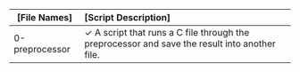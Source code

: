| [File Names]                                          | [Script Description]                                                                                      |
| ----------------------------------------------------- | :-------------------------------------------------------------------------------------------------------- |
| 0-preprocessor                                        |  ✓ A script that runs a C file through the preprocessor and save the result into another file.            |

